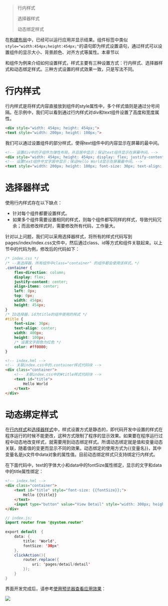 > 行内样式
>
> 选择器样式
>
> 动态绑定样式

在[构建布局](https://developer.harmonyos.com/cn/docs/documentation/doc-references/lite-wearable-layout-0000001056483134#ZH-CN_TOPIC_0000001056483134)中，已经可以运行应用并显示结果。组件标签中类似`style="width:454px;height:454px;"`的语句即为样式设置语句，通过样式可以设置组件的显示大小、背景颜色、对齐方式等属性。本章节以<div>和<text>组件为例来介绍如何设置样式，样式主要有三种设置方式：行内样式、选择器样式和动态绑定样式。三种方式设置的样式效果一致，只是写法不同。

# 行内样式

行内样式是将样式内容直接放到组件的style属性中，多个样式值则是通过分号间隔。在示例中，我们可以看到通过行内样式对div和text组件设置了高度和宽度属性。

```html
<div style="width: 454px; height: 454px;">
<text style="width: 200px; height: 100px;">
```

我们可以通过设置组件的部分样式，使得text组件中的内容显示在屏幕的最中间。

```html
<!-- 设置div中的子组件为弹性布局，并且居中显示；保证text组件显示在屏幕中间。-->
<div style="width: 454px; height: 454px; display: flex; justify-content: center; align-items: center;"> 
<!-- 设置text组件中文字居中显示；保证Hello World显示在屏幕最中间。-->
<text style="width: 200px; height: 100px; font-size: 30px; text-align: center;"> 
```

# 选择器样式

使用行内样式存在以下缺点：

- 针对每个组件都要设置样式。
- 如果多个组件需要设置相同的样式，则每个组件都写同样的样式，导致代码冗余；而且修改样式时，需要修改所有代码，工作量大。

针对以上问题，我们可以采用选择器样式，将所有的样式代码写到pages/index/index.css文件中，然后通过class、id等方式和组件关联起来。以上节中的代码为例，修改后的代码如下：

```css
/* index.css */
/* --类选择器，所有组件中class="container" 的组件都会使用该样式。*/
.container { 
    flex-direction: column;
    display: flex;
    justify-content: center;
    align-items: center;
    left: 0px;
    top: 0px;
    width: 454px;
    height: 454px;
}
/* ID选择器，id为title的组件使用的样式 */
#title { 
    font-size: 30px;
    text-align: center;
    width: 400px;
    height: 100px;
    /* 设置文字颜色为红色 */
    color: #ff0000; 
}
```

```html
<!-- index.hml -->
<!-- 关联index.css中的.container样式代码块 -->
<div class="container"> 
    <!-- 关联index.css中的#title样式代码块 -->
    <text id="title"> 
        Hello World
    </text>
</div>
```

# 动态绑定样式

在[行内样式](https://developer.harmonyos.com/cn/docs/documentation/doc-references/lite-wearable-style-0000001055883166#ZH-CN_TOPIC_0000001055883166__zh-cn_topic_0000001050020757_section8498147174113)和[选择器样式](https://developer.harmonyos.com/cn/docs/documentation/doc-references/lite-wearable-style-0000001055883166#ZH-CN_TOPIC_0000001055883166__zh-cn_topic_0000001050020757_section192248504211)中，样式设置方式是静态的，即代码开发中设置的样式在程序运行的时候不能更改，这种方式限制了程序的显示效果。如果要在程序运行过程中动态地改变样式，就需要用到动态绑定样式。所谓动态绑定就是值和变量动态关联，随着值的变更而显示不同的效果。动态绑定的使用方式为{{变量名}}，其中变量名是js文件中data对象的属性值。目前动态绑定样式只支持绑定行内样式。

在下面代码中，text的字体大小和data中的fontSize属性绑定，显示的文字和data中的title属性绑定：

```html
<!-- index.hml -->
<div class="container">
    <text id="title" style="font-size: {{fontSize}};">
        Hello {{title}}
    </text>
    <input type="button" value="View Detail" style="width: 300px; height: 80px;" onclick="clickAction"></input>
</div>
```

```java
// index.js:
import router from '@system.router'
 
export default  {
    data: {
        title: 'World',
        fontSize: '30px'
    },
    clickAction(){
        router.replace({
            uri: 'pages/detail/detail'
        });
    }
}
```

界面开发完成后，请参考[使用预览器查看应用效果](https://developer.harmonyos.com/cn/docs/documentation/doc-guides/previewer-0000001054328973)：

![](https://communityfile-drcn.op.hicloud.com/FileServer/getFile/cmtyPub/011/111/111/0000000000011111111.20200922162411.12635253061720679126918538211765:50510922084431:2800:9BEAD3649B026B998F658E990B4E338DE8B4BE8239E3316AD74BFA1D802B455A.png?needInitFileName=true?needInitFileName=true)